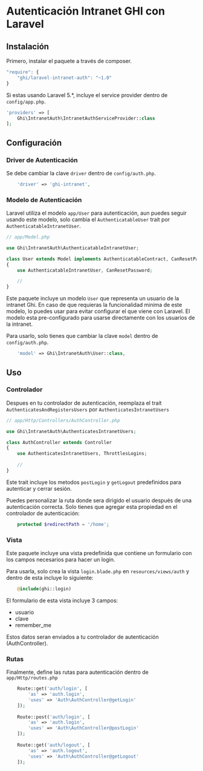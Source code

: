 # Autenticación Intranet GHI con Laravel

## Instalación

Primero, instalar el paquete a través de composer.

```javascript
"require": {
    "ghi/laravel-intranet-auth": "~1.0"
}
```

Si estas usando Laravel 5.*, incluye el service provider dentro de `config/app.php`.

```php
'providers' => [
    Ghi\IntranetAuth\IntranetAuthServiceProvider::class
];
```

## Configuración

### Driver de Autenticación

Se debe cambiar la clave `driver` dentro de `config/auth.php`.

```php
    'driver' => 'ghi-intranet',
```

### Modelo de Autenticación

Laravel utiliza el modelo `app/User` para autenticación, aun puedes seguir usando este modelo, solo cambia el `AuthenticatableUser` trait por `AuthenticatableIntranetUser`.

```php
// app/Model.php

use Ghi\IntranetAuth\AuthenticatableIntranetUser;

class User extends Model implements AuthenticatableContract, CanResetPasswordContract
{
    use AuthenticatableIntranetUser, CanResetPassword;

    //
}
```

Este paquete incluye un modelo `User` que representa un usuario de la intranet Ghi.
En caso de que requieras la funcionalidad minima de este modelo, lo puedes usar para evitar configurar el que viene con Laravel.
El modelo esta pre-configurado para usarse directamente con los usuarios de la intranet.

Para usarlo, solo tienes que cambiar la clave `model` dentro de `config/auth.php`.

```php
    'model' => Ghi\IntranetAuth\User::class,
```

## Uso

### Controlador

Despues en tu controlador de autenticación, reemplaza el trait `AuthenticatesAndRegistersUsers` por `AuthenticatesIntranetUsers`

```php
// app/Http/Controllers/AuthController.php

use Ghi\IntranetAuth\AuthenticatesIntranetUsers;

class AuthController extends Controller
{
    use AuthenticatesIntranetUsers, ThrottlesLogins;
    
    //
}
```

Este trait incluye los metodos `postLogin` y `getLogout` predefinidos para autenticar y cerrar sesión.

Puedes personalizar la ruta donde sera dirigido el usuario después de una autenticación correcta.
Solo tienes que agregar esta propiedad en el controlador de autenticación:

```php
    protected $redirectPath = '/home';
```

### Vista

Este paquete incluye una vista predefinida que contiene un formulario con los campos necesarios para hacer un login.

Para usarla, solo crea la vista `login.blade.php` en `resources/views/auth` y dentro de esta incluye lo siguiente:

```php
    @include(ghi::login)
```

El formulario de esta vista incluye 3 campos:
- usuario
- clave
- remember_me

Estos datos seran enviados a tu controlador de autenticación (AuthController).

### Rutas

Finalmente, define las rutas para autenticación dentro de `app/Http/routes.php`

```php
    Route::get('auth/login', [
        'as' => 'auth.login',
        'uses' => 'Auth\AuthController@getLogin'
    ]);
    
    Route::post('auth/login', [
        'as' => 'auth.login',
        'uses' => 'Auth\AuthController@postLogin'
    ]);
    
    Route::get('auth/logout', [
        'as' => 'auth.logout',
        'uses' => 'Auth\AuthController@getLogout'
    ]);
```